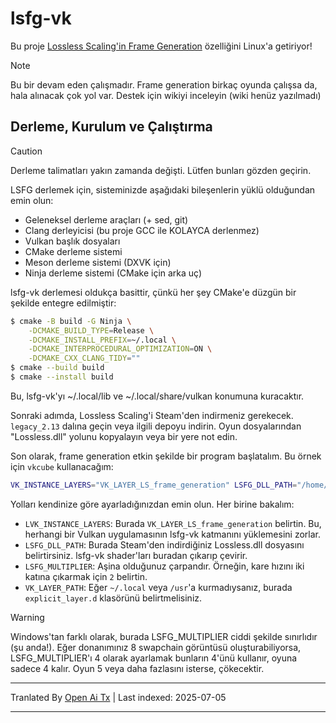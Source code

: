 # lsfg-vk
Bu proje [Lossless Scaling'in Frame Generation](https://store.steampowered.com/app/993090/Lossless_Scaling/) özelliğini Linux'a getiriyor!
>[!NOTE]
> Bu bir devam eden çalışmadır. Frame generation birkaç oyunda çalışsa da, hala alınacak çok yol var. Destek için wikiyi inceleyin (wiki henüz yazılmadı)

## Derleme, Kurulum ve Çalıştırma

>[!CAUTION]
> Derleme talimatları yakın zamanda değişti. Lütfen bunları gözden geçirin.

LSFG derlemek için, sisteminizde aşağıdaki bileşenlerin yüklü olduğundan emin olun:
- Geleneksel derleme araçları (+ sed, git)
- Clang derleyicisi (bu proje GCC ile KOLAYCA derlenmez)
- Vulkan başlık dosyaları
- CMake derleme sistemi
- Meson derleme sistemi (DXVK için)
- Ninja derleme sistemi (CMake için arka uç)

lsfg-vk derlemesi oldukça basittir, çünkü her şey CMake'e düzgün bir şekilde entegre edilmiştir:
```bash
$ cmake -B build -G Ninja \
    -DCMAKE_BUILD_TYPE=Release \
    -DCMAKE_INSTALL_PREFIX=~/.local \
    -DCMAKE_INTERPROCEDURAL_OPTIMIZATION=ON \
    -DCMAKE_CXX_CLANG_TIDY=""
$ cmake --build build
$ cmake --install build
```
Bu, lsfg-vk'yı ~/.local/lib ve ~/.local/share/vulkan konumuna kuracaktır.

Sonraki adımda, Lossless Scaling'i Steam'den indirmeniz gerekecek. `legacy_2.13` dalına geçin veya ilgili depoyu indirin.
Oyun dosyalarından "Lossless.dll" yolunu kopyalayın veya bir yere not edin.

Son olarak, frame generation etkin şekilde bir program başlatalım. Bu örnek için `vkcube` kullanacağım:
```bash
VK_INSTANCE_LAYERS="VK_LAYER_LS_frame_generation" LSFG_DLL_PATH="/home/pancake/games/Lossless Scaling/Lossless.dll" LSFG_MULTIPLIER=4 vkcube
```
Yolları kendinize göre ayarladığınızdan emin olun. Her birine bakalım:
- `LVK_INSTANCE_LAYERS`: Burada `VK_LAYER_LS_frame_generation` belirtin. Bu, herhangi bir Vulkan uygulamasının lsfg-vk katmanını yüklemesini zorlar.
- `LSFG_DLL_PATH`: Burada Steam'den indirdiğiniz Lossless.dll dosyasını belirtirsiniz. lsfg-vk shader'ları buradan çıkarıp çevirir.
- `LSFG_MULTIPLIER`: Aşina olduğunuz çarpandır. Örneğin, kare hızını iki katına çıkarmak için `2` belirtin.
- `VK_LAYER_PATH`: Eğer `~/.local` veya `/usr`'a kurmadıysanız, burada `explicit_layer.d` klasörünü belirtmelisiniz.

>[!WARNING]
> Windows'tan farklı olarak, burada LSFG_MULTIPLIER ciddi şekilde sınırlıdır (şu anda!). Eğer donanımınız 8 swapchain görüntüsü oluşturabiliyorsa, LSFG_MULTIPLIER'ı 4 olarak ayarlamak bunların 4'ünü kullanır, oyuna sadece 4 kalır. Oyun 5 veya daha fazlasını isterse, çökecektir.

---

Tranlated By [Open Ai Tx](https://github.com/OpenAiTx/OpenAiTx) | Last indexed: 2025-07-05

---